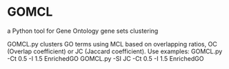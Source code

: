 # GOMCL
a Python tool for Gene Ontology gene sets clustering


GOMCL.py clusters GO terms using MCL based on overlapping ratios, OC (Overlap coefficient) or JC (Jaccard coefficient).
Use examples:
GOMCL.py -Ct 0.5 -I 1.5 EnrichedGO
GOMCL.py -SI JC -Ct 0.5 -I 1.5 EnrichedGO
